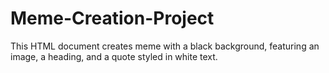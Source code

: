 # Meme-Creation-Project
This HTML document creates meme with a black background, featuring an image, a heading, and a quote styled in white text. 
